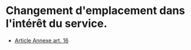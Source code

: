 # Changement d'emplacement dans l'intérêt du service.

- [Article Annexe art. 16](article-annexe-art-16.md)
